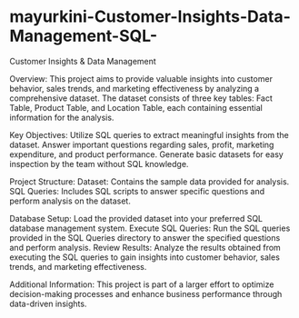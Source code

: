 # mayurkini-Customer-Insights-Data-Management-SQL-
Customer Insights & Data Management

Overview:
This project aims to provide valuable insights into customer behavior, sales trends, and marketing effectiveness by analyzing a comprehensive dataset. The dataset consists of three key tables: Fact Table, Product Table, and Location Table, each containing essential information for the analysis.

Key Objectives:
Utilize SQL queries to extract meaningful insights from the dataset.
Answer important questions regarding sales, profit, marketing expenditure, and product performance.
Generate basic datasets for easy inspection by the team without SQL knowledge.

Project Structure:
Dataset: Contains the sample data provided for analysis.
SQL Queries: Includes SQL scripts to answer specific questions and perform analysis on the dataset.


Database Setup: Load the provided dataset into your preferred SQL database management system.
Execute SQL Queries: Run the SQL queries provided in the SQL Queries directory to answer the specified questions and perform analysis.
Review Results: Analyze the results obtained from executing the SQL queries to gain insights into customer behavior, sales trends, and marketing effectiveness.

Additional Information:
This project is part of a larger effort to optimize decision-making processes and enhance business performance through data-driven insights.
